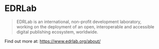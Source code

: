 # EDRLab

> EDRLab is an international, non-profit development laboratory, working on the deployment of an open, interoperable and accessible digital publishing ecosystem, worldwide.

Find out more at: https://www.edrlab.org/about/
